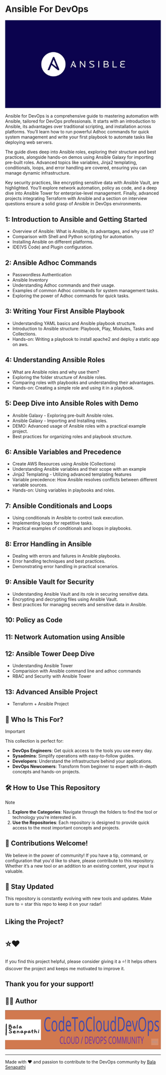 # Ansible For DevOps

![Ansible](https://github.com/balusena/ansible-for-devops/blob/main/ansible.png)

Ansible for DevOps is a comprehensive guide to mastering automation with Ansible, tailored for DevOps professionals. It 
starts with an introduction to Ansible, its advantages over traditional scripting, and installation across platforms. 
You’ll learn how to run powerful Adhoc commands for quick system management and write your first playbook to automate 
tasks like deploying web servers.

The guide dives deep into Ansible roles, exploring their structure and best practices, alongside hands-on demos using 
Ansible Galaxy for importing pre-built roles. Advanced topics like variables, Jinja2 templating, conditionals, loops, 
and error handling are covered, ensuring you can manage dynamic infrastructure.

Key security practices, like encrypting sensitive data with Ansible Vault, are highlighted. You’ll explore network 
automation, policy as code, and a deep dive into Ansible Tower for enterprise-level management. Finally, advanced 
projects integrating Terraform with Ansible and a section on interview questions ensure a solid grasp of Ansible in 
DevOps environments.

## 1: Introduction to Ansible and Getting Started
- Overview of Ansible: What is Ansible, its advantages, and why use it?
- Comparison with Shell and Python scripting for automation.
- Installing Ansible on different platforms.
- IDE(VS Code) and Plugin configuration.

## 2: Ansible Adhoc Commands
- Passwordless Authentication
- Ansible Inventory
- Understanding Adhoc commands and their usage.
- Examples of common Adhoc commands for system management tasks.
- Exploring the power of Adhoc commands for quick tasks.

## 3: Writing Your First Ansible Playbook
- Understanding YAML basics and Ansible playbook structure.
- Introduction to Ansible structure: Playbook, Play, Modules, Tasks and Collections.
- Hands-on: Writing a playbook to install apache2 and deploy a static app on aws.

## 4: Understanding Ansible Roles
- What are Ansible roles and why use them?
- Exploring the folder structure of Ansible roles.
- Comparing roles with playbooks and understanding their advantages.
- Hands-on: Creating a simple role and using it in a playbook.

## 5: Deep Dive into Ansible Roles with Demo
- Ansible Galaxy - Exploring pre-built Ansible roles.
- Ansible Galaxy - Importing and Installing roles.
- DEMO: Advanced usage of Ansible roles with a practical example project.
- Best practices for organizing roles and playbook structure.

## 6: Ansible Variables and Precedence
- Create AWS Resources using Ansible (Collections)
- Understanding Ansible variables and their scope with an example
- Jinja2 Templating - Utilizing advanced templating features
- Variable precedence: How Ansible resolves conflicts between different variable sources.
- Hands-on: Using variables in playbooks and roles.

## 7: Ansible Conditionals and Loops
- Using conditionals in Ansible to control task execution.
- Implementing loops for repetitive tasks.
- Practical examples of conditionals and loops in playbooks.

## 8: Error Handling in Ansible
- Dealing with errors and failures in Ansible playbooks.
- Error handling techniques and best practices.
- Demonstrating error handling in practical scenarios.

## 9: Ansible Vault for Security
- Understanding Ansible Vault and its role in securing sensitive data.
- Encrypting and decrypting files using Ansible Vault.
- Best practices for managing secrets and sensitive data in Ansible.

## 10: Policy as Code

## 11: Network Automation using Ansible

## 12: Ansible Tower Deep Dive
- Understanding Ansible Tower
- Comparision with Ansible command line and adhoc commands
- RBAC and Security with Ansible Tower

## 13: Advanced Ansible Project
- Terraform + Ansible Project

## 👥 Who Is This For?

> [!IMPORTANT]
> This collection is perfect for:
>
> - **DevOps Engineers**: Get quick access to the tools you use every day.
> - **Sysadmins**: Simplify operations with easy-to-follow guides.
> - **Developers**: Understand the infrastructure behind your applications.
> - **DevOps Newcomers**: Transform from beginner to expert with in-depth concepts and hands-on projects.

## 🛠️ How to Use This Repository

> [!NOTE]
> 1. **Explore the Categories**: Navigate through the folders to find the tool or technology you’re interested in.
> 2. **Use the Repositories**: Each repository is designed to provide quick access to the most important concepts and projects.

## 🤝 Contributions Welcome!

We believe in the power of community! If you have a tip, command, or configuration that you'd like to share, please contribute to this repository. Whether it’s a new tool or an addition to an existing content, your input is valuable.

## 📢 Stay Updated

This repository is constantly evolving with new tools and updates. Make sure to ⭐ star this repo to keep it on your radar!

## Liking the Project?

# ⭐❤️

If you find this project helpful, please consider giving it a ⭐! It helps others discover the project and keeps me motivated to improve it.

Thank you for your support!
---
## ✍🏼 Author

![Author Image](https://github.com/balusena/ansible-for-devops/blob/main/banner.png)

---
Made with ❤️ and passion to contribute to the DevOps community by [Bala Senapathi](https://github.com/balusena)
